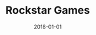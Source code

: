 ---
layout: site
title: "Rockstar Games"
date: 2018-01-01
categories: [entertainment]
version: 2.3.0
major: 2
minor: 3
patch: 0
slug: rockstar-games
link: http://www.rockstargames.com/bully/
permalink: /sites/:slug
---
